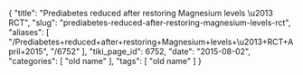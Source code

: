 {
    "title": "Prediabetes reduced after restoring Magnesium levels \u2013 RCT",
    "slug": "prediabetes-reduced-after-restoring-magnesium-levels-rct",
    "aliases": [
        "/Prediabetes+reduced+after+restoring+Magnesium+levels+\u2013+RCT+April+2015",
        "/6752"
    ],
    "tiki_page_id": 6752,
    "date": "2015-08-02",
    "categories": [
        "old name"
    ],
    "tags": [
        "old name"
    ]
}